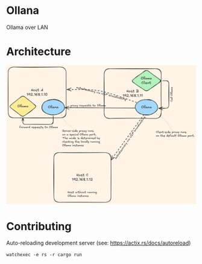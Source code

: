 # Ollana

Ollama over LAN

# Architecture

![Architecture Overview](docs/architecture-overview.png)


# Contributing

Auto-reloading development server (see: https://actix.rs/docs/autoreload)

```shell
watchexec -e rs -r cargo run
```
